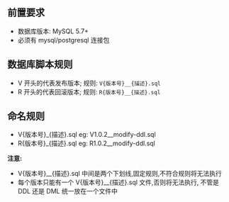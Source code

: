 

## 前置要求

- 数据库版本: MySQL 5.7+
- 必须有 mysql/postgresql 连接包


## 数据库脚本规则
- V 开头的代表发布版本; 规则: `V{版本号}__{描述}.sql`
- R 开头的代表回滚版本; 规则: `R{版本号}__{描述}.sql`

## 命名规则

- V{版本号}_{描述}.sql eg: V1.0.2__modify-ddl.sql
- R{版本号}_{描述}.sql eg: R1.0.2__modify-ddl.sql

**注意:** 
- V{版本号}__{描述}.sql 中间是两个下划线,固定规则,不符合规则将无法执行
- 每个版本只能有一个 V{版本号}__{描述}.sql 文件,否则将无法执行, 不管是 DDL 还是 DML 统一放在一个文件中

